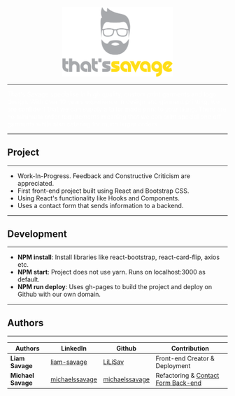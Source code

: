 <div align="center">
<a href="https://thatssavage.ie/">
    <img width="50%" src="src/images/Logo.png" />
</a>
</div>

---
<a href="https://thatssavage.ie/" style="text-decoration: none; color: white">
That's Savage specialise in high quality, custom print garments and logo design. With over 10 years experience in design and garment printing, we are confident that we can supply a tailor made print to your liking. There are no minimum order requirements meaning that we can print special one off garments while also catering for much larger orders.
</a>

---
## Project
---

- Work-In-Progress. Feedback and Constructive Criticism are appreciated.
- First front-end project built using React and Bootstrap CSS.
- Using React's functionality like Hooks and Components.
- Uses a contact form that sends information to a backend.

---
## Development
---

- **NPM install**: Install libraries like react-bootstrap, react-card-flip, axios etc.
- **NPM start**: Project does not use yarn. Runs on localhost:3000 as default.
- **NPM run deploy**: Uses gh-pages to build the project and deploy on Github with our own domain.

---
## Authors
---

<div align="center">

| Authors        | LinkedIn | Github | Contribution                        |
|----------------|----------|--------|-------------------------------------|
| **Liam Savage**    | [liam-savage](https://www.linkedin.com/in/liam-savage-72b532101) | [LiLiSav](https://github.com/LiLiSav) | Front-end Creator & Deployment      |
| **Michael Savage** | [michaelssavage](https://www.linkedin.com/in/michaelssavage) | [michaelssavage](https://github.com/michaelssavage) | Refactoring & [Contact Form Back-end](https://github.com/michaelssavage/thatssavage-form) |

</div>